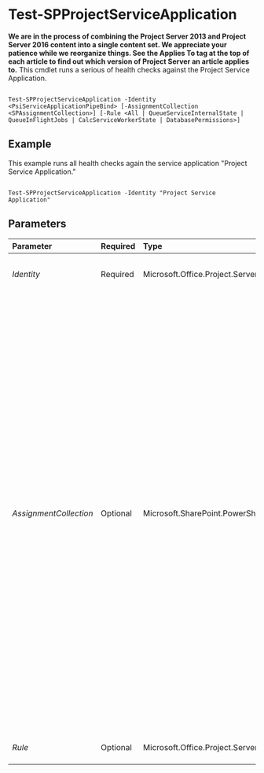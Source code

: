 

# Test-SPProjectServiceApplication
 **We are in the process of combining the Project Server 2013 and Project Server 2016 content into a single content set. We appreciate your patience while we reorganize things. See the Applies To tag at the top of each article to find out which version of Project Server an article applies to.**
This cmdlet runs a serious of health checks against the Project Service Application.
  
    
    


```

Test-SPProjectServiceApplication -Identity <PsiServiceApplicationPipeBind> [-AssignmentCollection <SPAssignmentCollection>] [-Rule <All | QueueServiceInternalState | QueueInFlightJobs | CalcServiceWorkerState | DatabasePermissions>]

```


## Example

This example runs all health checks again the service application "Project Service Application."
  
    
    

```

Test-SPProjectServiceApplication -Identity "Project Service Application"
```


## Parameters



|**Parameter**|**Required**|**Type**|**Description**|
|:-----|:-----|:-----|:-----|
| _Identity_ <br/> |Required  <br/> |Microsoft.Office.Project.Server.Cmdlet.PsiServiceApplicationPipeBind  <br/> |The name of the Project Service Application to test against.  <br/> |
| _AssignmentCollection_ <br/> |Optional  <br/> |Microsoft.SharePoint.PowerShell.SPAssignmentCollection  <br/> |Manages objects for the purpose of proper disposal. Use of objects, such as **SPWeb** or **SPSite**, can use large amounts of memory and use of these objects in Windows PowerShell scripts requires proper memory management. Using the **SPAssignment** object, you can assign objects to a variable and dispose of the objects after they are needed to free up memory. When **SPWeb**, **SPSite**, or **SPSiteAdministration** objects are used, the objects are automatically disposed of if an assignment collection or the **Global** parameter is not used. <br/> > [!NOTE]> When the **Global** parameter is used, all objects are contained in the global store. If objects are not immediately used, or disposed of by using the **Stop-SPAssignment** command, an out-of-memory scenario can occur.          |
| _Rule_ <br/> |Optional  <br/> |Microsoft.Office.Project.Server.HealthRules.ProjectServiceApplicationHealthRuleName  <br/> |Which rule to run against the service application: All | QueueServiceInternalState | QueueInFlightJobs | CalcServiceWorkerState | DatabasePermissions  <br/> |
   